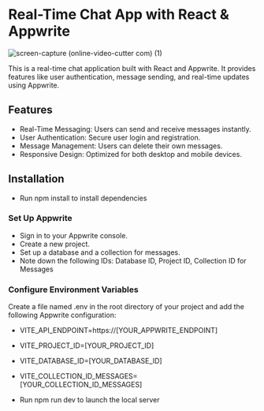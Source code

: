 # Real-Time Chat App with React & Appwrite

![screen-capture (online-video-cutter com) (1)](https://github.com/user-attachments/assets/aac2c574-c729-4671-ba5f-23e907ece013)

This is a real-time chat application built with React and Appwrite. It provides features like user authentication, message sending, and real-time updates using Appwrite.

## Features

- Real-Time Messaging: Users can send and receive messages instantly.
- User Authentication: Secure user login and registration.
- Message Management: Users can delete their own messages.
- Responsive Design: Optimized for both desktop and mobile devices.

## Installation

  - Run npm install to install dependencies

  ### Set Up Appwrite
  
  - Sign in to your Appwrite console.
  - Create a new project.
  - Set up a database and a collection for messages.
  - Note down the following IDs: Database ID, Project ID, Collection ID for Messages
 
  ### Configure Environment Variables
  
  Create a file named .env in the root directory of your project and add the following Appwrite configuration:
  
  - VITE_API_ENDPOINT=https://[YOUR_APPWRITE_ENDPOINT]
  - VITE_PROJECT_ID=[YOUR_PROJECT_ID]
  - VITE_DATABASE_ID=[YOUR_DATABASE_ID]
  - VITE_COLLECTION_ID_MESSAGES=[YOUR_COLLECTION_ID_MESSAGES]

- Run npm run dev to launch the local server
